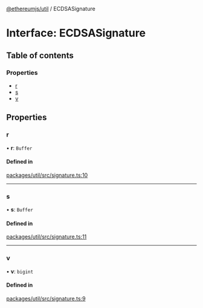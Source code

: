 [@ethereumjs/util](../README.md) / ECDSASignature

# Interface: ECDSASignature

## Table of contents

### Properties

- [r](ECDSASignature.md#r)
- [s](ECDSASignature.md#s)
- [v](ECDSASignature.md#v)

## Properties

### r

• **r**: `Buffer`

#### Defined in

[packages/util/src/signature.ts:10](https://github.com/ethereumjs/ethereumjs-monorepo/blob/master/packages/util/src/signature.ts#L10)

___

### s

• **s**: `Buffer`

#### Defined in

[packages/util/src/signature.ts:11](https://github.com/ethereumjs/ethereumjs-monorepo/blob/master/packages/util/src/signature.ts#L11)

___

### v

• **v**: `bigint`

#### Defined in

[packages/util/src/signature.ts:9](https://github.com/ethereumjs/ethereumjs-monorepo/blob/master/packages/util/src/signature.ts#L9)
